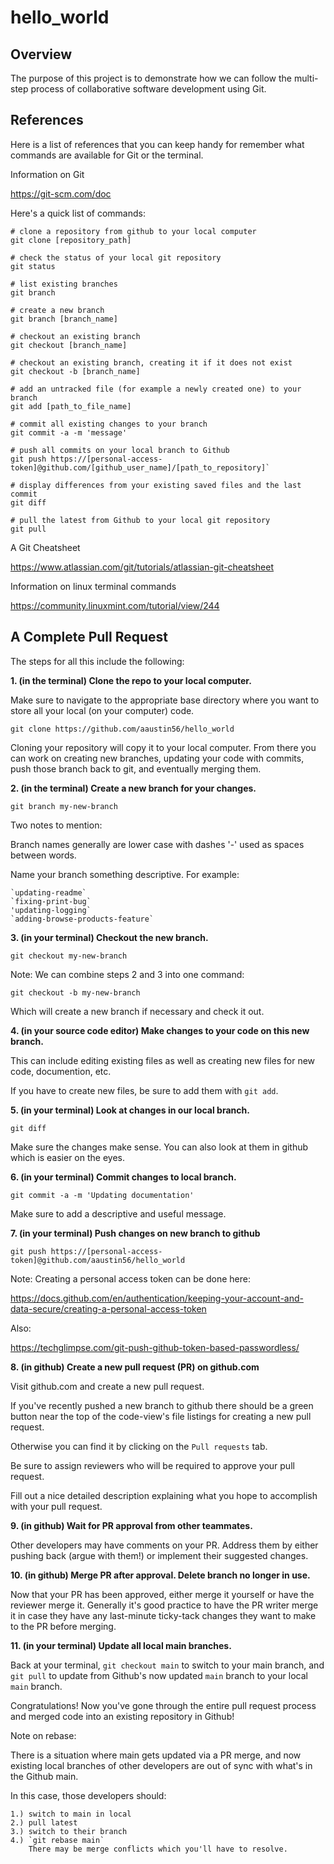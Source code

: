 # hello_world

## Overview

The purpose of this project is to demonstrate how we can follow the multi-step process of collaborative software development using Git.

## References

Here is a list of references that you can keep handy for remember what commands are available for Git or the terminal.

Information on Git

https://git-scm.com/doc

Here's a quick list of commands:

```
# clone a repository from github to your local computer
git clone [repository_path]

# check the status of your local git repository
git status

# list existing branches
git branch

# create a new branch
git branch [branch_name]

# checkout an existing branch
git checkout [branch_name]

# checkout an existing branch, creating it if it does not exist
git checkout -b [branch_name]

# add an untracked file (for example a newly created one) to your branch
git add [path_to_file_name]

# commit all existing changes to your branch
git commit -a -m 'message'

# push all commits on your local branch to Github
git push https://[personal-access-token]@github.com/[github_user_name]/[path_to_repository]`

# display differences from your existing saved files and the last commit
git diff

# pull the latest from Github to your local git repository
git pull
```

A Git Cheatsheet

https://www.atlassian.com/git/tutorials/atlassian-git-cheatsheet


Information on linux terminal commands

https://community.linuxmint.com/tutorial/view/244


## A Complete Pull Request


The steps for all this include the following:

**1. (in the terminal) Clone the repo to your local computer.**

Make sure to navigate to the appropriate base directory where you want to store all your local (on your computer) code.

`git clone https://github.com/aaustin56/hello_world`

Cloning your repository will copy it to your local computer.  From there you can work on creating new branches, updating your code with commits, push those branch back to git, and eventually merging them.

**2. (in the terminal) Create a new branch for your changes.**

`git branch my-new-branch`

Two notes to mention:

Branch names generally are lower case with dashes '-' used as spaces between words.

Name your branch something descriptive.  For example:

	`updating-readme`
	`fixing-print-bug`
	'updating-logging`
	`adding-browse-products-feature`

**3. (in your terminal) Checkout the new branch.**

`git checkout my-new-branch`

Note: We can combine steps 2 and 3 into one command:

`git checkout -b my-new-branch`

Which will create a new branch if necessary and check it out.

**4. (in your source code editor) Make changes to your code on this new branch.**

This can include editing existing files as well as creating new files for new code, documention, etc.

If you have to create new files, be sure to add them with `git add`.

**5. (in your terminal) Look at changes in our local branch.**

`git diff`

Make sure the changes make sense.  You can also look at them in github which is easier on the eyes.

**6. (in your terminal) Commit changes to local branch.**

`git commit -a -m 'Updating documentation'`

Make sure to add a descriptive and useful message.

**7. (in your terminal) Push changes on new branch to github**

`git push https://[personal-access-token]@github.com/aaustin56/hello_world`

Note: Creating a personal access token can be done here:

https://docs.github.com/en/authentication/keeping-your-account-and-data-secure/creating-a-personal-access-token

Also:

https://techglimpse.com/git-push-github-token-based-passwordless/

**8. (in github) Create a new pull request (PR) on github.com**

Visit github.com and create a new pull request.

If you've recently pushed a new branch to github there should be a green button near the top of the code-view's file listings for creating a new pull request.

Otherwise you can find it by clicking on the `Pull requests` tab.

Be sure to assign reviewers who will be required to approve your pull request.

Fill out a nice detailed description explaining what you hope to accomplish with your pull request.

**9. (in github) Wait for PR approval from other teammates.**

Other developers may have comments on your PR.  Address them by either pushing back (argue with them!) or implement their suggested changes.

**10. (in github) Merge PR after approval.  Delete branch no longer in use.**

Now that your PR has been approved, either merge it yourself or have the reviewer merge it.  Generally it's good practice to have the PR writer merge it in case they have any last-minute ticky-tack changes they want to make to the PR before merging.

**11. (in your terminal) Update all local main branches.**

Back at your terminal, `git checkout main` to switch to your main branch, and `git pull` to update from Github's now updated `main` branch to your local `main` branch.

Congratulations!  Now you've gone through the entire pull request process and merged code into an existing repository in Github!

Note on rebase:

There is a situation where main gets updated via a PR merge, and now existing local branches of other developers are out of sync with what's in the Github main.

In this case, those developers should:

	1.) switch to main in local
	2.) pull latest
	3.) switch to their branch
	4.) `git rebase main`
		There may be merge conflicts which you'll have to resolve.